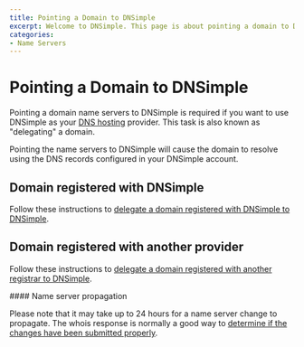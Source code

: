```yaml
---
title: Pointing a Domain to DNSimple
excerpt: Welcome to DNSimple. This page is about pointing a domain to DNSimple. Hosted DNS has never been this easy.
categories:
- Name Servers
---
```


# Pointing a Domain to DNSimple

Pointing a domain name servers to DNSimple is required if you want to use DNSimple as your [DNS hosting](https://dnsimple.com) provider. This task is also known as "delegating" a domain.

Pointing the name servers to DNSimple will cause the domain to resolve using the DNS records configured in your DNSimple account.

## Domain registered with DNSimple

Follow these instructions to [delegate a domain registered with DNSimple to DNSimple](/articles/delegating-dnsimple-registered/).

## Domain registered with another provider

Follow these instructions to [delegate a domain registered with another registrar to DNSimple](/articles/delegating-dnsimple-hosted/).

<info>
#### Name server propagation

Please note that it may take up to 24 hours for a name server change to propagate. The whois response is normally a good way to [determine if the changes have been submitted properly](/articles/domain-resolution-issues).
</info>
